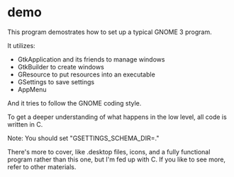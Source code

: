 # demo

This program demostrates how to set up a typical GNOME 3 program.

It utilizes:
* GtkApplication and its friends to manage windows
* GtkBuilder to create windows
* GResource to put resources into an executable
* GSettings to save settings
* AppMenu

And it tries to follow the GNOME coding style.

To get a deeper understanding of what happens in the low level, all code is 
written in C.

Note: You should set "GSETTINGS\_SCHEMA\_DIR=."

There's more to cover, like .desktop files, icons, and a fully functional 
program rather than this one, but I'm fed up with C. If you like to see more, 
refer to other materials.

